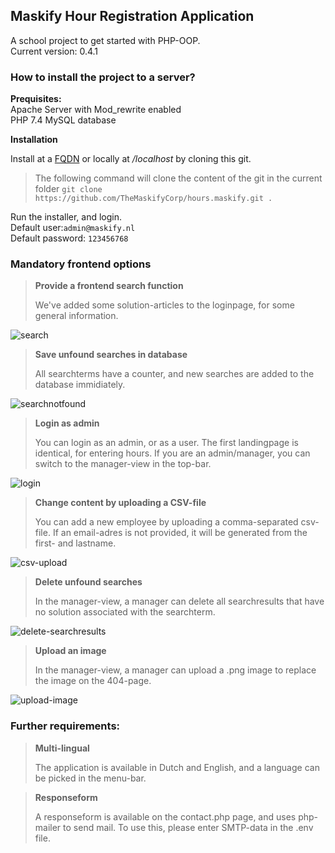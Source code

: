 ## Maskify Hour Registration Application

A school project to get started with PHP-OOP.  
Current version: 0.4.1

### How to install the project to a server?

**Prequisites:**  
Apache Server with Mod_rewrite enabled  
PHP 7.4
MySQL database  

**Installation**

Install at a [FQDN](https://en.wikipedia.org/wiki/Fully_qualified_domain_name) or locally at */localhost* by cloning this git.  

>The following command will clone the content of the git in the current folder
```git clone https://github.com/TheMaskifyCorp/hours.maskify.git .```

Run the installer, and login.  
Default user:```admin@maskify.nl ```   
Default password: ```123456768```

### Mandatory frontend options

>**Provide a frontend search function** 
>  
>We've added some solution-articles to the loginpage, for some general information.

<img src="./app/uploads/readme/search.gif" alt="search"/>  

> **Save unfound searches in database**  
> 
> All searchterms have a counter, and new searches are added to the database immidiately.

<img src="./app/uploads/readme/searchNotFound.gif" alt="searchnotfound"/>

> **Login as admin**
> 
> You can login as an admin, or as a user. The first landingpage is identical, for entering hours.
> If you are an admin/manager, you can switch to the manager-view in the top-bar.

<img src="./app/uploads/readme/login.gif" alt="login">

> **Change content by uploading a CSV-file**
> 
> You can add a new employee by uploading a comma-separated csv-file.
> If an email-adres is not provided, it will be generated from the first- and lastname.

<img src="./app/uploads/readme/uploadEmp.gif" alt="csv-upload">

> **Delete unfound searches**
> 
> In the manager-view, a manager can delete all searchresults that have no solution associated with the searchterm.

<img src="./app/uploads/readme/deleteSearch.gif" alt="delete-searchresults">

> **Upload an image**
> 
> In the manager-view, a manager can upload a .png image to replace the image on the 404-page.

<img src="./app/uploads/readme/upload404.gif" alt="upload-image">

### Further requirements:

> **Multi-lingual**
> 
>The application is available in Dutch and English, and a language can be picked in the menu-bar.

> **Responseform**  
> 
>A responseform is available on the contact.php page, and uses php-mailer to send mail.
>To use this, please enter SMTP-data in the .env file.
